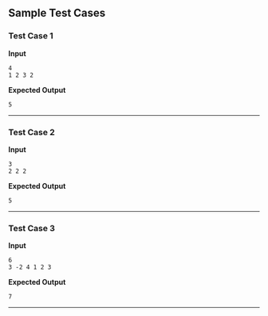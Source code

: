 ## Sample Test Cases

### Test Case 1
**Input**
```
4
1 2 3 2 
```
**Expected Output**
```
5
```

---

### Test Case 2
**Input**
```
3
2 2 2    
```
**Expected Output**
```
5
```

---

### Test Case 3
**Input**
```
6
3 -2 4 1 2 3
```
**Expected Output**
```
7
```

---